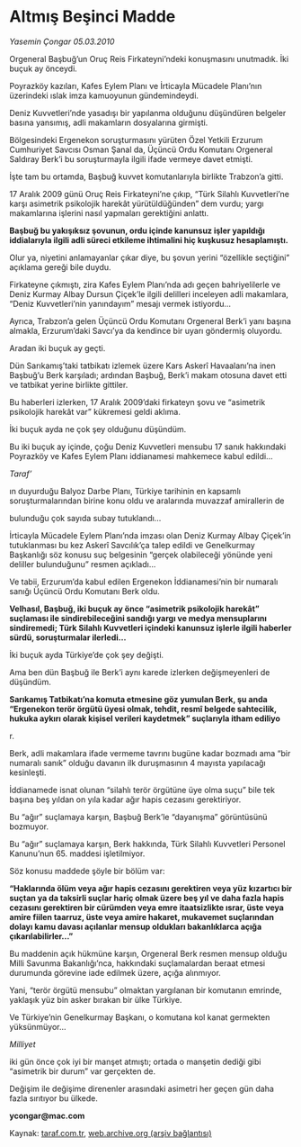 # Altmış Beşinci Madde

*Yasemin Çongar 05.03.2010*

<div class="yazi">
<p>Orgeneral Başbuğ’un Oruç Reis Firkateyni’ndeki konuşmasını unutmadık. İki buçuk ay önceydi.</p>
<p>Poyrazköy kazıları, Kafes Eylem Planı ve İrticayla Mücadele Planı’nın üzerindeki ıslak imza kamuoyunun gündemindeydi.</p>
<p>Deniz Kuvvetleri’nde yasadışı bir yapılanma olduğunu düşündüren belgeler basına yansımış, adli makamların dosyalarına girmişti.</p>
<p>Bölgesindeki Ergenekon soruşturmasını yürüten Özel Yetkili Erzurum Cumhuriyet Savcısı Osman Şanal da, Üçüncü Ordu Komutanı Orgeneral Saldıray Berk’i bu soruşturmayla ilgili ifade vermeye davet etmişti.</p>
<p>İşte tam bu ortamda, Başbuğ kuvvet komutanlarıyla birlikte Trabzon’a gitti.</p>
<p>17 Aralık 2009 günü Oruç Reis Firkateyni’ne çıkıp, “Türk Silahlı Kuvvetleri’ne karşı asimetrik psikolojik harekât yürütüldüğünden” dem vurdu; yargı makamlarına işlerini nasıl yapmaları gerektiğini anlattı.</p><b>
<p>Başbuğ bu yakışıksız şovunun, ordu içinde kanunsuz işler yapıldığı iddialarıyla ilgili adli süreci etkileme ihtimalini hiç kuşkusuz hesaplamıştı.</p></b>
<p>Olur ya, niyetini anlamayanlar çıkar diye, bu şovun yerini “özellikle seçtiğini” açıklama gereği bile duydu.</p>
<p>Firkateyne çıkmıştı, zira Kafes Eylem Planı’nda adı geçen bahriyelilerle ve Deniz Kurmay Albay Dursun Çiçek’le ilgili delilleri inceleyen adli makamlara, “Deniz Kuvvetleri’nin yanındayım” mesajı vermek istiyordu...</p>
<p>Ayrıca, Trabzon’a gelen Üçüncü Ordu Komutanı Orgeneral Berk’i yanı başına almakla, Erzurum’daki Savcı’ya da kendince bir uyarı göndermiş oluyordu.</p>
<p>Aradan iki buçuk ay geçti.</p>
<p>Dün Sarıkamış’taki tatbikatı izlemek üzere Kars Askerî Havaalanı’na inen Başbuğ’u Berk karşıladı; ardından Başbuğ, Berk’i makam otosuna davet etti ve tatbikat yerine birlikte gittiler.</p>
<p>Bu haberleri izlerken, 17 Aralık 2009’daki firkateyn şovu ve “asimetrik psikolojik harekât var” kükremesi geldi aklıma.</p>
<p>İki buçuk ayda ne çok şey olduğunu düşündüm.</p>
<p>Bu iki buçuk ay içinde, çoğu Deniz Kuvvetleri mensubu 17 sanık hakkındaki Poyrazköy ve Kafes Eylem Planı iddianamesi mahkemece kabul edildi...</p><i>
<p>Taraf’</p></i>ın duyurduğu Balyoz Darbe Planı, Türkiye tarihinin en kapsamlı soruşturmalarından birine konu oldu ve aralarında muvazzaf amirallerin de
<p>bulunduğu çok sayıda subay tutuklandı...</p>
<p>İrticayla Mücadele Eylem Planı’nda imzası olan Deniz Kurmay Albay Çiçek’in tutuklanması bu kez Askerî Savcılık’ça talep edildi ve Genelkurmay Başkanlığı söz konusu suç belgesinin “gerçek olabileceği yönünde yeni deliller bulunduğunu” resmen açıkladı...</p>
<p>Ve tabii, Erzurum’da kabul edilen Ergenekon İddianamesi’nin bir numaralı sanığı Üçüncü Ordu Komutanı Berk oldu.</p><b>
<p>Velhasıl, Başbuğ, iki buçuk ay önce “asimetrik psikolojik harekât” suçlaması ile sindirebileceğini sandığı yargı ve medya mensuplarını sindiremedi; Türk Silahlı Kuvvetleri içindeki kanunsuz işlerle ilgili haberler sürdü, soruşturmalar ilerledi...</p></b>
<p>İki buçuk ayda Türkiye’de çok şey değişti.</p>
<p>Ama ben dün Başbuğ ile Berk’i aynı karede izlerken değişmeyenleri de düşündüm.</p><b>
<p>Sarıkamış Tatbikatı’na komuta etmesine göz yumulan Berk, şu anda “Ergenekon terör örgütü üyesi olmak, tehdit, resmî belgede sahtecilik, hukuka aykırı olarak kişisel verileri kaydetmek” suçlarıyla itham ediliyo</p></b>r.
<p>Berk, adli makamlara ifade vermeme tavrını bugüne kadar bozmadı ama “bir numaralı sanık” olduğu davanın ilk duruşmasının 4 mayısta yapılacağı kesinleşti.</p>
<p>İddianamede isnat olunan “silahlı terör örgütüne üye olma suçu” bile tek başına beş yıldan on yıla kadar ağır hapis cezasını gerektiriyor.</p>
<p>Bu “ağır” suçlamaya karşın, Başbuğ Berk’le “dayanışma” görüntüsünü bozmuyor.</p>
<p>Bu “ağır” suçlamaya karşın, Berk hakkında, Türk Silahlı Kuvvetleri Personel Kanunu’nun 65. maddesi işletilmiyor.</p>
<p>Söz konusu maddede şöyle bir bölüm var:</p><b>
<p>“Haklarında ölüm veya ağır hapis cezasını gerektiren veya yüz kızartıcı bir suçtan ya da taksirli suçlar hariç olmak üzere beş yıl ve daha fazla hapis cezasını gerektiren bir cürümden veya emre itaatsizlikte ısrar, üste veya amire fiilen taarruz, üste veya amire hakaret, mukavemet suçlarından dolayı kamu davası açılanlar mensup oldukları bakanlıklarca açığa çıkarılabilirler...”</p></b>
<p>Bu maddenin açık hükmüne karşın, Orgeneral Berk resmen mensup olduğu Milli Savunma Bakanlığı’nca, hakkındaki suçlamalardan beraat etmesi durumunda görevine iade edilmek üzere, açığa alınmıyor.</p>
<p>Yani, “terör örgütü mensubu” olmaktan yargılanan bir komutanın emrinde, yaklaşık yüz bin asker bırakan bir ülke Türkiye.</p>
<p>Ve Türkiye’nin Genelkurmay Başkanı, o komutana kol kanat germekten yüksünmüyor...</p><i>
<p>Milliyet</p></i>iki gün önce çok iyi bir manşet atmıştı; ortada o manşetin dediği gibi “asimetrik bir durum” var gerçekten de.
<p>Değişim ile değişime direnenler arasındaki asimetri her geçen gün daha fazla sırıtıyor bu ülkede.</p><b>
<p></p></b><b>ycongar@mac.com</b></div>

Kaynak: [taraf.com.tr](http://www.taraf.com.tr:80/yasemin-congar/makale-altmis-besinci-madde.htm), [web.archive.org (arşiv bağlantısı)](http://web.archive.org/web/20100715121237/http://www.taraf.com.tr:80/yasemin-congar/makale-altmis-besinci-madde.htm)
